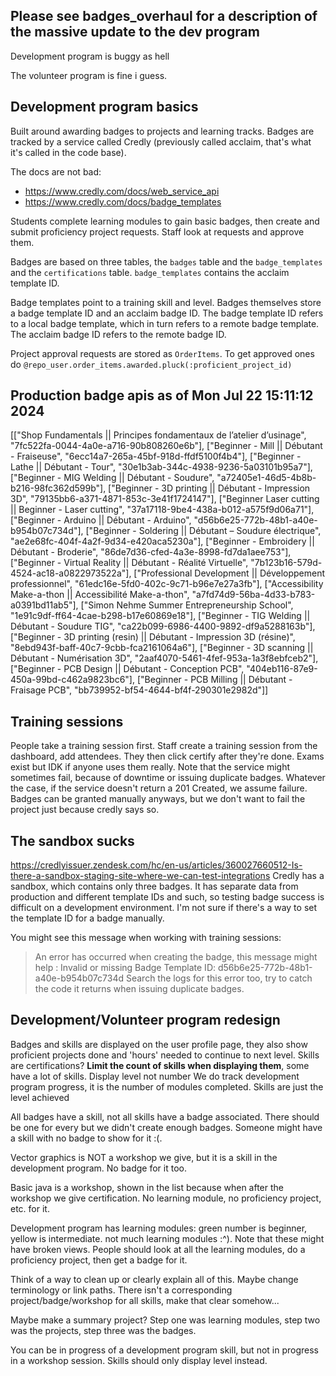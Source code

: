 ## Please see badges_overhaul for a description of the massive update to the dev program

Development program is buggy as hell

The volunteer program is fine i guess.

## Development program basics

Built around awarding badges to projects and learning tracks. Badges are tracked by a service called Credly (previously called acclaim, that's what it's called in the code base).

The docs are not bad:

- https://www.credly.com/docs/web_service_api
- https://www.credly.com/docs/badge_templates

Students complete learning modules to gain basic badges, then create and submit proficiency project requests. Staff look at requests and approve them.

Badges are based on three tables, the `badges` table and the `badge_templates` and the `certifications` table. `badge_templates` contains the acclaim template ID.

Badge templates point to a training skill and level.
Badges themselves store a badge template ID and an acclaim badge ID. The badge template ID refers to a local badge template, which in turn refers to a remote badge template. The acclaim badge ID refers to the remote badge ID.

Project approval requests are stored as `OrderItems`. To get approved ones do `@repo_user.order_items.awarded.pluck(:proficient_project_id)`

## Production badge apis as of Mon Jul 22 15:11:12 2024

[["Shop Fundamentals || Principes fondamentaux de l’atelier d’usinage", "7fc522fa-0044-4a0e-a716-90b808260e6b"],
["Beginner - Mill || Débutant - Fraiseuse", "6ecc14a7-265a-45bf-918d-ffdf5100f4b4"],
["Beginner - Lathe || Débutant - Tour", "30e1b3ab-344c-4938-9236-5a03101b95a7"],
["Beginner - MIG Welding || Débutant - Soudure", "a72405e1-46d5-4b8b-b216-98fc362d599b"],
["Beginner - 3D printing || Débutant - Impression 3D", "79135bb6-a371-4871-853c-3e41f1724147"],
["Beginner Laser cutting || Beginner - Laser cutting", "37a17118-9be4-438a-b012-a575f9d06a71"],
["Beginner - Arduino || Débutant - Arduino", "d56b6e25-772b-48b1-a40e-b954b07c734d"],
["Beginner - Soldering || Débutant – Soudure électrique", "ae2e68fc-404f-4a2f-9d34-e420aca5230a"],
["Beginner - Embroidery || Débutant - Broderie", "86de7d36-cfed-4a3e-8998-fd7da1aee753"],
["Beginner - Virtual Reality || Débutant - Réalité Virtuelle", "7b123b16-579d-4524-ac18-a0822973522a"],
["Professional Development || Développement professionnel", "61edc16e-5fd0-402c-9c71-b96e7e27a3fb"],
["Accessibility Make-a-thon || Accessibilité Make-a-thon", "a7fd74d9-56ba-4d33-b783-a0391bd11ab5"],
["Simon Nehme Summer Entrepreneurship School", "1e91c9df-ff64-4cae-b298-b17e60869e18"],
["Beginner - TIG Welding || Débutant - Soudure TIG", "ca22b099-6986-4400-9892-df9a5288163b"],
["Beginner - 3D printing (resin) || Débutant - Impression 3D (résine)", "8ebd943f-baff-40c7-9cbb-fca2161064a6"],
["Beginner - 3D scanning || Débutant - Numérisation 3D", "2aaf4070-5461-4fef-953a-1a3f8ebfceb2"],
["Beginner - PCB Design || Débutant - Conception PCB", "404eb116-87e9-450a-99bd-c462a9823bc6"],
["Beginner - PCB Milling || Débutant - Fraisage PCB", "bb739952-bf54-4644-bf4f-290301e2982d"]]

## Training sessions

People take a training session first. Staff create a training session from the dashboard, add attendees. They then click certify after they're done. Exams exist but IDK if anyone uses them really.
Note that the service might sometimes fail, because of downtime or issuing duplicate badges. Whatever the case, if the service doesn't return a 201 Created, we assume failure. Badges can be granted manually anyways, but we don't want to fail the project just because credly says so.

## The sandbox sucks

https://credlyissuer.zendesk.com/hc/en-us/articles/360027660512-Is-there-a-sandbox-staging-site-where-we-can-test-integrations
Credly has a sandbox, which contains only three badges. It has separate data from production and different template IDs and such, so testing badge success is difficult on a development environment. I'm not sure if there's a way to set the template ID for a badge manually.

You might see this message when working with training sessions:

> An error has occurred when creating the badge, this message might help : Invalid or missing Badge Template ID: d56b6e25-772b-48b1-a40e-b954b07c734d
> Search the logs for this error too, try to catch the code it returns when issuing duplicate badges.

## Development/Volunteer program redesign

Badges and skills are displayed on the user profile page, they also show proficient projects done and 'hours' needed to continue to next level.
Skills are certifications? **Limit the count of skills when displaying them**, some have a lot of skills. Display level not number
We do track development program progress, it is the number of modules completed. Skills are just the level achieved

All badges have a skill, not all skills have a badge associated. There should be one for every but we didn't create enough badges. Someone might have a skill with no badge to show for it :(.

Vector graphics is NOT a workshop we give, but it is a skill in the development program. No badge for it too.

Basic java is a workshop, shown in the list because when after the workshop we give certification. No learning module, no proficiency project, etc. for it.

Development program has learning modules:
green number is beginner, yellow is intermediate. not much learning modules :^). Note that these might have broken views.
People should look at all the learning modules, do a proficiency project, then get a badge for it.

Think of a way to clean up or clearly explain all of this. Maybe change terminology or link paths.
There isn't a corresponding project/badge/workshop for all skills, make that clear somehow...

Maybe make a summary project? Step one was learning modules, step two was the projects, step three was the badges.

You can be in progress of a development program skill, but not in progress in a workshop session. Skills should only display level instead.
